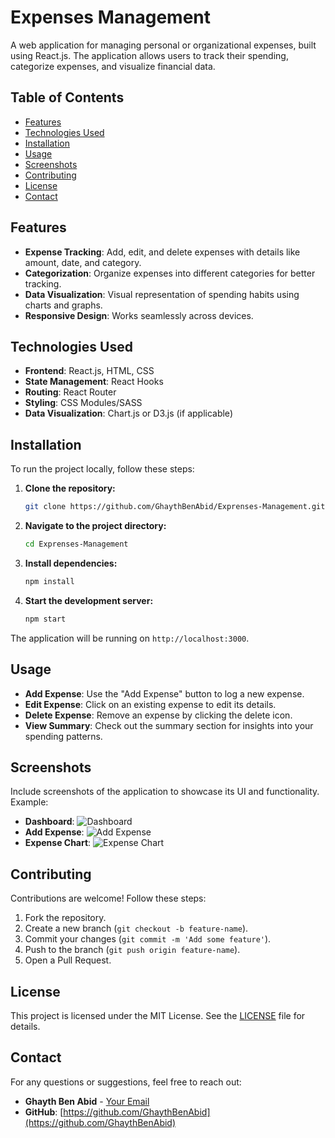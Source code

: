 
# Expenses Management

A web application for managing personal or organizational expenses, built using React.js. The application allows users to track their spending, categorize expenses, and visualize financial data.

## Table of Contents

- [Features](#features)
- [Technologies Used](#technologies-used)
- [Installation](#installation)
- [Usage](#usage)
- [Screenshots](#screenshots)
- [Contributing](#contributing)
- [License](#license)
- [Contact](#contact)

## Features

- **Expense Tracking**: Add, edit, and delete expenses with details like amount, date, and category.
- **Categorization**: Organize expenses into different categories for better tracking.
- **Data Visualization**: Visual representation of spending habits using charts and graphs.
- **Responsive Design**: Works seamlessly across devices.

## Technologies Used

- **Frontend**: React.js, HTML, CSS
- **State Management**: React Hooks
- **Routing**: React Router
- **Styling**: CSS Modules/SASS
- **Data Visualization**: Chart.js or D3.js (if applicable)

## Installation

To run the project locally, follow these steps:

1. **Clone the repository:**
   ```bash
   git clone https://github.com/GhaythBenAbid/Exprenses-Management.git
   ```
2. **Navigate to the project directory:**
   ```bash
   cd Exprenses-Management
   ```
3. **Install dependencies:**
   ```bash
   npm install
   ```
4. **Start the development server:**
   ```bash
   npm start
   ```

The application will be running on `http://localhost:3000`.

## Usage

- **Add Expense**: Use the "Add Expense" button to log a new expense.
- **Edit Expense**: Click on an existing expense to edit its details.
- **Delete Expense**: Remove an expense by clicking the delete icon.
- **View Summary**: Check out the summary section for insights into your spending patterns.

## Screenshots

Include screenshots of the application to showcase its UI and functionality. Example:

- **Dashboard**: ![Dashboard](path_to_screenshot)
- **Add Expense**: ![Add Expense](path_to_screenshot)
- **Expense Chart**: ![Expense Chart](path_to_screenshot)

## Contributing

Contributions are welcome! Follow these steps:

1. Fork the repository.
2. Create a new branch (`git checkout -b feature-name`).
3. Commit your changes (`git commit -m 'Add some feature'`).
4. Push to the branch (`git push origin feature-name`).
5. Open a Pull Request.

## License

This project is licensed under the MIT License. See the [LICENSE](LICENSE) file for details.

## Contact

For any questions or suggestions, feel free to reach out:

- **Ghayth Ben Abid** - [Your Email](mailto:ghaythbenabid0gmail.com)
- **GitHub**: [https://github.com/GhaythBenAbid](https://github.com/GhaythBenAbid)
